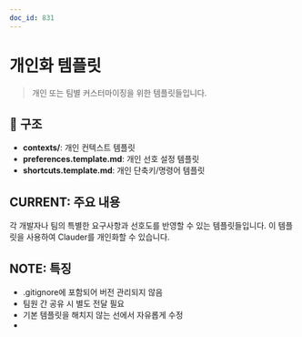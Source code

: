 ```yaml
---
doc_id: 831
---
```


# 개인화 템플릿

> 개인 또는 팀별 커스터마이징을 위한 템플릿들입니다.

## 📁 구조

- **contexts/**: 개인 컨텍스트 템플릿
- **preferences.template.md**: 개인 선호 설정 템플릿
- **shortcuts.template.md**: 개인 단축키/명령어 템플릿

## CURRENT: 주요 내용

각 개발자나 팀의 특별한 요구사항과 선호도를 반영할 수 있는 템플릿들입니다. 이 템플릿을 사용하여 Clauder를 개인화할 수 있습니다.

## NOTE: 특징

- .gitignore에 포함되어 버전 관리되지 않음
- 팀원 간 공유 시 별도 전달 필요
- 기본 템플릿을 해치지 않는 선에서 자유롭게 수정
- 